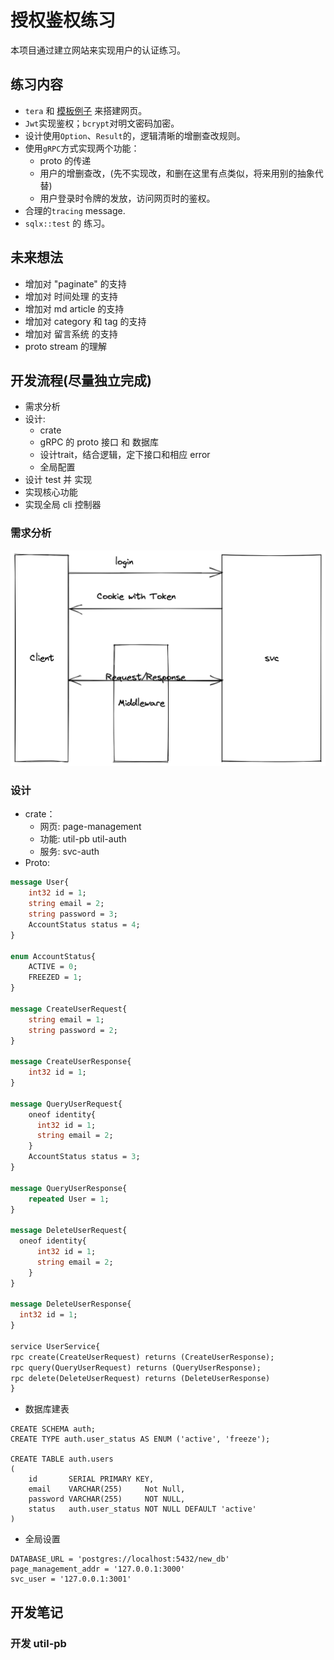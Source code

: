 # 授权鉴权练习

本项目通过建立网站来实现用户的认证练习。

## 练习内容

- `tera` 和 [模板例子](https://getbootstrap.com/docs/5.2/examples/blog) 来搭建网页。
- `Jwt`实现鉴权；`bcrypt`对明文密码加密。
- 设计使用`Option`、`Result`的，逻辑清晰的增删查改规则。
- 使用`gRPC`方式实现两个功能：
    - proto 的传递
    - 用户的增删查改，(先不实现改，和删在这里有点类似，将来用别的抽象代替)
    - 用户登录时令牌的发放，访问网页时的鉴权。
- 合理的`tracing` message.
- `sqlx::test` 的 练习。

## 未来想法

- 增加对 "paginate" 的支持
- 增加对 时间处理 的支持
- 增加对 md article 的支持
- 增加对 category 和 tag 的支持
- 增加对 留言系统 的支持
- proto stream 的理解

## 开发流程(尽量独立完成)

- 需求分析
- 设计:
    - crate
    - gRPC 的 proto 接口 和 数据库
    - 设计trait，结合逻辑，定下接口和相应 error
    - 全局配置
- 设计 test 并 实现
- 实现核心功能
- 实现全局 cli 控制器

### 需求分析

![需求图](doc/pic/aim.png)

### 设计

- crate：
    - 网页: page-management
    - 功能: util-pb util-auth
    - 服务: svc-auth
- Proto:

```proto
message User{
	int32 id = 1;
	string email = 2;
	string password = 3;
	AccountStatus status = 4;
}

enum AccountStatus{
	ACTIVE = 0;
	FREEZED = 1;
}

message CreateUserRequest{
	string email = 1;
	string password = 2;
}

message CreateUserResponse{
    int32 id = 1;
}

message QueryUserRequest{
    oneof identity{
      int32 id = 1;
      string email = 2;
    }
    AccountStatus status = 3;
}

message QueryUserResponse{
    repeated User = 1;
}

message DeleteUserRequest{
  oneof identity{
      int32 id = 1;
      string email = 2;
    }
}

message DeleteUserResponse{
  int32 id = 1;
}

service UserService{
rpc create(CreateUserRequest) returns (CreateUserResponse);
rpc query(QueryUserRequest) returns (QueryUserResponse);
rpc delete(DeleteUserRequest) returns (DeleteUserResponse)
}
```

- 数据库建表

```postgresql
CREATE SCHEMA auth;
CREATE TYPE auth.user_status AS ENUM ('active', 'freeze');

CREATE TABLE auth.users
(
    id       SERIAL PRIMARY KEY,
    email    VARCHAR(255)     Not Null,
    password VARCHAR(255)     NOT NULL,
    status   auth.user_status NOT NULL DEFAULT 'active'
)
```

- 全局设置

```dotenv
DATABASE_URL = 'postgres://localhost:5432/new_db'
page_management_addr = '127.0.0.1:3000'
svc_user = '127.0.0.1:3001'
```

## 开发笔记

### 开发 util-pb
